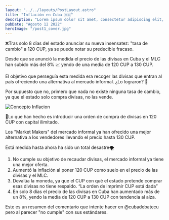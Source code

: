 ```yaml
---
layout: "../../layouts/PostLayout.astro"
title: "Inflación en Cuba 🇨🇺"
description: "Lorem ipsum dolor sit amet, consectetur adipiscing elit, sed do eiusmod tempor incididunt ut labore et dolore magna aliqua."
pubDate: "Agosto 12 2022"
heroImage: "/post1_cover.jpg"
---
```


❌Tras solo 8 días del estado anunciar su nueva insensatez: "tasa de cambio" a 120 CUP, ya se puede notar su predecible fracaso.

Desde que se anunció la medida el precio de las divisas en Cuba y el MLC han subido más del 8% 📈 yendo de una media de 120 CUP a 130 CUP.

El objetivo que perseguía esta medida era recoger las divisas que entran al país ofreciendo una alternativa al mercado informal. ¿Lo lograron? 🚫

Por supuesto que no, primero que nada no existe ninguna tasa de cambio, ya que el estado solo compra divisas, no las vende.

![Concepto Inflacion](../../public/post1_img1.jpg)

🛒Lo que han hecho es introducir una orden de compra de divisas en 120 CUP con capital ilimitado.

Los "Market Makers" del mercado informal ya han ofrecido una mejor alternativa a los vendedores llevando el precio hasta 130 CUP.

Está medida hasta ahora ha sido un total desastre🌪️
  1. No cumple su objetivo de recaudar divisas, el mercado informal ya tiene una mejor oferta.
  2. Aumentó la inflación al poner 120 CUP como suelo en el precio de las divisas y el MLC.
  3. Devalúa la moneda, ya que el CUP con qué el estado pretende comprar esas divisas no tiene respaldo. “La orden de imprimir CUP está dada”
  4. En solo 8 días el precio de las divisas en Cuba han aumentado más de un 8%, yendo la media de 120 CUP a 130 CUP con tendencia al alza.

Este es un resumen del comentario que intente hacer en @cubadebatecu pero al parecer "no cumple" con sus estándares.
